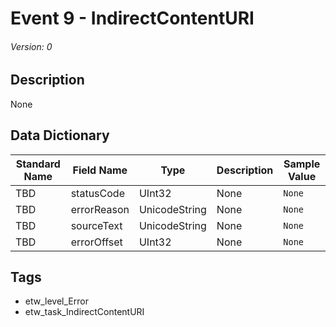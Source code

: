 # Event 9 - IndirectContentURI
###### Version: 0

## Description
None

## Data Dictionary
|Standard Name|Field Name|Type|Description|Sample Value|
|---|---|---|---|---|
|TBD|statusCode|UInt32|None|`None`|
|TBD|errorReason|UnicodeString|None|`None`|
|TBD|sourceText|UnicodeString|None|`None`|
|TBD|errorOffset|UInt32|None|`None`|

## Tags
* etw_level_Error
* etw_task_IndirectContentURI